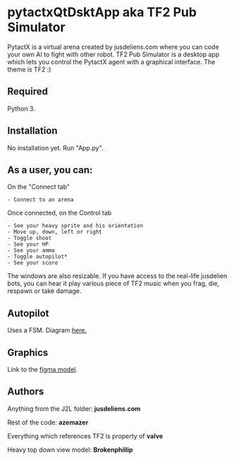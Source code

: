 # pytactxQtDsktApp aka TF2 Pub Simulator

PytactX is a virtual arena created by jusdeliens.com where you can code your own AI to fight with other robot.
TF2 Pub Simulator is a desktop app which lets you control the PytactX agent with a graphical interface. The theme is TF2 :)

## Required

Python 3.

## Installation

No installation yet. Run "App.py".

## As a user, you can:

On the "Connect tab"

    - Connect to an arena

Once connected, on the Control tab

    - See your heavy sprite and his orientation
    - Move up, down, left or right
    - Toggle shoot
    - See your HP
    - See your ammo
    - Toggle autopilot*
    - See your score

The windows are also resizable.
If you have access to the real-life jusdelien bots, you can hear it play various piece of TF2 music when you frag, die, respawn or take damage.

## Autopilot

Uses a FSM. Diagram [here.](https://mermaid.live/edit#pako:eNqlVF9v2jAQ_yonP07AlsSEkodJXammPXUafYAte7DIAdYSO7IdOlbx3XdJuiWAO5AWKUp0d78_ujv7ma10hixhQE-qrBMOZ1JsjCiGuzBVdfjbm-8wHL6HL7jaoqE3gXkpnpRt0w2mS8JzGz5CapVhqrrEC6YO9-vPMMFxro116TAhXUGiGZTaSie1Ah8k7CCRBxJ6IFEH4R5I5IHwnm8PhHeQQ78XbRdq6P1O5BU15l5hIdHeaesSmGm0sNYGd2ha0KH9dB2vsdS2BDJC-ZKPaAqphNPmQ5XneyJFhytnQUCun2BFQoAkuu9P9ATknSuuqrJ2u_-s7a3KPpLXR03__zDa0c6VLNH0zRSYyaq46KcFXjTUG-txvCltvTaxBVl_MBKVo54bQ2bqHi1AWlAozJ--XyZaeomWPqIL8g3zfKu1s03Ng_rk7CIBUgXTbpaXa3kt1_IVrjPN65p1u6EAKE37pDY0G6kglwpBr8HKzda9LrC8ronXCbxs3Onqntxed1th6WQ2G0ZnxoqypOlYeAuzvwfobNv-i6OzcXJOvTK9GjZgBZUImdEd3Sx8ytwWC0xZQr-ZMD9SlqoD1YnK6flerVjiTIUDVpVZd5mzZC1yS9FSKJY8s58sGfJ30Wg8Gd9MpxGfhHHA-YDtKT4J-Gga8CgOJ-M4jMf8MGC_tCaOYDTlQRxH4zCIeHjDedwQfm2SterhN4dyAhk)

## Graphics

Link to the [figma model](http://www.figma.com/file/vrtPgi1lMvBhYUB0aIbdb9/Untitled?type=design&amp;node-id=0%3A1&amp;t=xdE9ul4PewLjq9gt-1).

## Authors

Anything from the J2L folder: **jusdeliens.com**

Rest of the code: **azemazer**

Everything which references TF2 is property of **valve**

Heavy top down view model: **Brokenphillip**
